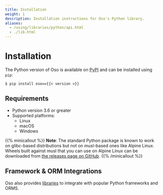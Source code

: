 ```yaml
---
title: Installation
weight: 1
description: Installation instructions for Oso's Python library.
aliases:
  - /using/libraries/python/api.html
  - ./lib.html
---
```


# Installation

The Python version of Oso is available on [PyPI](https://pypi.org/project/oso/)
and can be installed using `pip`:

```console
$ pip install oso=={{< version >}}
```

## Requirements

- Python version 3.6 or greater
- Supported platforms:
  - Linux
  - macOS
  - Windows

{{% minicallout %}}
  **Note**: The standard Python package is known to work on glibc-based
  distributions but not on musl-based ones like Alpine Linux. Wheels built
  against musl that you can use on Alpine Linux can be downloaded from [the
  releases page on GitHub][releases].
{{% /minicallout %}}

[releases]: https://github.com/osohq/oso/releases/latest

## Framework & ORM Integrations

Oso also provides [libraries](frameworks) to integrate with popular Python
frameworks and ORMS.
